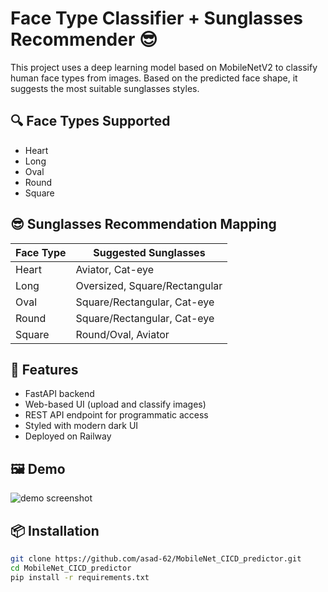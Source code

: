 # Face Type Classifier + Sunglasses Recommender 😎

This project uses a deep learning model based on MobileNetV2 to classify human face types from images. Based on the predicted face shape, it suggests the most suitable sunglasses styles.

## 🔍 Face Types Supported

- Heart
- Long
- Oval
- Round
- Square

## 😎 Sunglasses Recommendation Mapping

| Face Type | Suggested Sunglasses |
|-----------|----------------------|
| Heart     | Aviator, Cat-eye     |
| Long      | Oversized, Square/Rectangular |
| Oval      | Square/Rectangular, Cat-eye |
| Round     | Square/Rectangular, Cat-eye |
| Square    | Round/Oval, Aviator  |

## 🚀 Features

- FastAPI backend
- Web-based UI (upload and classify images)
- REST API endpoint for programmatic access
- Styled with modern dark UI
- Deployed on Railway

## 🖼 Demo

![demo screenshot](screenshot.png) <!-- Optional: replace with your actual screenshot -->

## 📦 Installation

```bash
git clone https://github.com/asad-62/MobileNet_CICD_predictor.git
cd MobileNet_CICD_predictor
pip install -r requirements.txt
